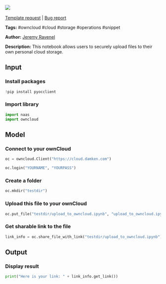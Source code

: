 <a href="https://app.naas.ai/user-redirect/naas/downloader?url=https://raw.githubusercontent.com/jupyter-naas/awesome-notebooks/master/OwnCloud/OwnCloud_Upload_file.ipynb" target="_parent"><img src="https://naasai-public.s3.eu-west-3.amazonaws.com/open_in_naas.svg"/></a><br><br><a href="https://github.com/jupyter-naas/awesome-notebooks/issues/new?assignees=&labels=&template=template-request.md&title=Tool+-+Action+of+the+notebook+">Template request</a> | <a href="https://github.com/jupyter-naas/awesome-notebooks/issues/new?assignees=&labels=bug&template=bug_report.md&title=OwnCloud+-+Upload+file:+Error+short+description">Bug report</a>

**Tags:** #owncloud #cloud #storage #operations #snippet

**Author:** [Jeremy Ravenel](https://www.linkedin.com/in/ACoAAAJHE7sB5OxuKHuzguZ9L6lfDHqw--cdnJg/)

**Description:** This notebook allows users to securely upload files to their own personal cloud storage.

## Input

### Install packages


```python
!pip install pyocclient
```

### Import library


```python
import naas
import owncloud
```

## Model

### Connect to your ownCloud


```python
oc = owncloud.Client("https://cloud.damken.com")

oc.login("YOURNAME", "YOURPASS")
```

### Create a folder


```python
oc.mkdir("testdir")
```

### Upload this file to your ownCloud


```python
oc.put_file("testdir/upload_to_owncloud.ipynb", "upload_to_owncloud.ipynb")
```

### Get sharable link to the file


```python
link_info = oc.share_file_with_link("testdir/upload_to_owncloud.ipynb")
```

## Output

### Display result


```python
print("Here is your link: " + link_info.get_link())
```


```python

```

